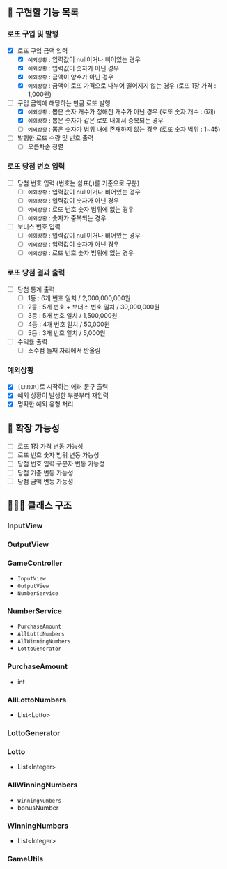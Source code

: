 ## 🚀 구현할 기능 목록

### 로또 구입 및 발행
- [x] 로또 구입 금액 입력
    - [x] `예외상황` : 입력값이 null이거나 비어있는 경우
    - [x] `예외상황` : 입력값이 숫자가 아닌 경우
    - [x] `예외상황` : 금액이 양수가 아닌 경우
    - [x] `예외상황` : 금액이 로또 가격으로 나누어 떨어지지 않는 경우 (로또 1장 가격 : 1,000원)
- [ ] 구입 금액에 해당하는 만큼 로또 발행
    - [x] `예외상황` : 뽑은 숫자 개수가 정해진 개수가 아닌 경우 (로또 숫자 개수 : 6개)
    - [x] `예외상황` : 뽑은 숫자가 같은 로또 내에서 중복되는 경우
    - [ ] `예외상황` : 뽑은 숫자가 범위 내에 존재하지 않는 경우 (로또 숫자 범위 : 1~45)
- [ ] 발행한 로또 수량 및 번호 출력
    - [ ] 오름차순 정렬

### 로또 당첨 번호 입력
- [ ] 당첨 번호 입력 (번호는 쉼표(,)를 기준으로 구분)
    - [ ] `예외상황` : 입력값이 null이거나 비어있는 경우
    - [ ] `예외상황` : 입력값이 숫자가 아닌 경우
    - [ ] `예외상황` : 로또 번호 숫자 범위에 없는 경우
    - [ ] `예외상황` : 숫자가 중복되는 경우
- [ ] 보너스 번호 입력
    - [ ] `예외상황` : 입력값이 null이거나 비어있는 경우
    - [ ] `예외상황` : 입력값이 숫자가 아닌 경우
    - [ ] `예외상황` : 로또 번호 숫자 범위에 없는 경우

### 로또 당첨 결과 출력
- [ ] 당첨 통계 출력
    - [ ] 1등 : 6개 번호 일치 / 2,000,000,000원
    - [ ] 2등 : 5개 번호 + 보너스 번호 일치 / 30,000,000원
    - [ ] 3등 : 5개 번호 일치 / 1,500,000원
    - [ ] 4등 : 4개 번호 일치 / 50,000원
    - [ ] 5등 : 3개 번호 일치 / 5,000원
- [ ] 수익률 출력
    - [ ] 소수점 둘째 자리에서 반올림

### 예외상황
- [x] `[ERROR]`로 시작하는 에러 문구 출력
- [x] 예외 상황이 발생한 부분부터 재입력
- [x] 명확한 예외 유형 처리

## 🧠 확장 가능성
- [ ] 로또 1장 가격 변동 가능성
- [ ] 로또 번호 숫자 범위 변동 가능성
- [ ] 당첨 번호 입력 구분자 변동 가능성
- [ ] 당첨 기준 변동 가능성
- [ ] 당첨 금액 변동 가능성

## 🧑🏻‍🏫 클래스 구조

### InputView

### OutputView

### GameController
- `InputView`
- `OutputView`
- `NumberService`

### NumberService
- `PurchaseAmount`
- `AllLottoNumbers`
- `AllWinningNumbers`
- `LottoGenerator`

### PurchaseAmount
- int

### AllLottoNumbers
- List\<Lotto>

### LottoGenerator

### Lotto
- List\<Integer>

### AllWinningNumbers
- `WinningNumbers`
- bonusNumber

### WinningNumbers
- List\<Integer>

### GameUtils
